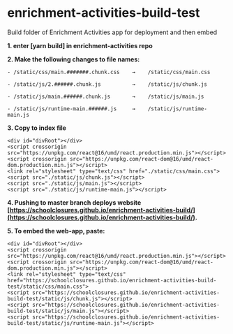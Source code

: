 # enrichment-activities-build-test
Build folder of Enrichment Activities app for deployment and then embed

**1. enter [yarn build] in enrichment-activities repo**



**2. Make the following changes to file names:**

    - /static/css/main.#######.chunk.css    →    /static/css/main.css

    - /static/js/2.######.chunk.js          →    /static/js/chunk.js

    - /static/js/main.######.chunk.js       →    /static/js/main.js

    - /static/js/runtime-main.######.js     →    /static/js/runtime-main.js

     
     
**3. Copy to index file**
```
<div id="divRoot"></div>
<script crossorigin src="https://unpkg.com/react@16/umd/react.production.min.js"></script>
<script crossorigin src="https://unpkg.com/react-dom@16/umd/react-dom.production.min.js"></script>
<link rel="stylesheet" type="text/css" href="./static/css/main.css">
<script src="./static/js/chunk.js"></script>
<script src="./static/js/main.js"></script>
<script src="./static/js/runtime-main.js"></script>
```
     
     
     
**4. Pushing to master branch deploys website [https://schoolclosures.github.io/enrichment-activities-build/](https://schoolclosures.github.io/enrichment-activities-build/).**



**5. To embed the web-app, paste:**
```
<div id="divRoot"></div>
<script crossorigin src="https://unpkg.com/react@16/umd/react.production.min.js"></script>
<script crossorigin src="https://unpkg.com/react-dom@16/umd/react-dom.production.min.js"></script>
<link rel="stylesheet" type="text/css" href="https://schoolclosures.github.io/enrichment-activities-build-test/static/css/main.css">
<script src="https://schoolclosures.github.io/enrichment-activities-build-test/static/js/chunk.js"></script>
<script src="https://schoolclosures.github.io/enrichment-activities-build-test/static/js/main.js"></script>
<script src="https://schoolclosures.github.io/enrichment-activities-build-test/static/js/runtime-main.js"></script>
```
